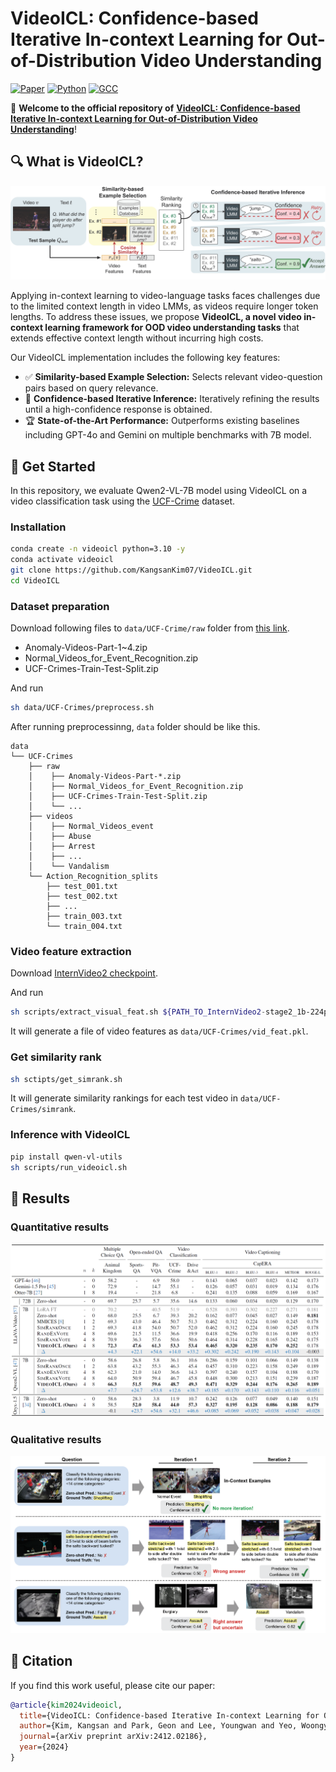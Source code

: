 # VideoICL: Confidence-based Iterative In-context Learning for Out-of-Distribution Video Understanding
[![Paper](https://img.shields.io/badge/arXiv-2412.02186-b31b1b)](https://arxiv.org/abs/2412.02186)
[![Python](https://img.shields.io/badge/Python-3.10%2B-orange)](https://www.python.org/downloads/release/python-310s0/)
[![GCC](https://img.shields.io/badge/gcc-9.1%2B-blue)](https://gcc.gnu.org/gcc-9/)

🚀 **Welcome to the official repository of** [**VideoICL: Confidence-based Iterative In-context Learning for Out-of-Distribution Video Understanding**](https://arxiv.org/abs/2412.02186)!

## 🔍 What is VideoICL?

![VideoICL](./assets/figure.png)

Applying in-context learning to video-language tasks faces challenges due to the limited context length in video LMMs, as videos require longer token lengths. To address these issues, we propose **VideoICL, a novel video in-context learning framework for OOD video understanding tasks** that extends effective context length without incurring high costs.

Our VideoICL implementation includes the following key features:
* ✅ **Similarity-based Example Selection:** Selects relevant video-question pairs based on query relevance.
* 🔁 **Confidence-based Iterative Inference:** Iteratively refining the results until a high-confidence response is obtained.
* 🏆 **State-of-the-Art Performance:** Outperforms existing baselines including GPT-4o and Gemini on multiple benchmarks with 7B model.

## 📌 Get Started

In this repository, we evaluate Qwen2-VL-7B model using VideoICL on a video classification task using the [UCF-Crime](https://www.crcv.ucf.edu/projects/real-world/) dataset.

### Installation
```bash
conda create -n videoicl python=3.10 -y
conda activate videoicl
git clone https://github.com/KangsanKim07/VideoICL.git
cd VideoICL
```

### Dataset preparation
Download following files to `data/UCF-Crime/raw` folder from [this link](https://www.dropbox.com/scl/fo/2aczdnx37hxvcfdo4rq4q/AOjRokSTaiKxXmgUyqdcI6k?rlkey=5bg7mxxbq46t7aujfch46dlvz&e=1&dl=0).
- Anomaly-Videos-Part-1~4.zip
- Normal_Videos_for_Event_Recognition.zip
- UCF-Crimes-Train-Test-Split.zip

And run
```bash
sh data/UCF-Crimes/preprocess.sh
```
After running preprocessinng, `data` folder should be like this.
```
data
└── UCF-Crimes
    ├── raw
    │    ├── Anomaly-Videos-Part-*.zip
    │    ├── Normal_Videos_for_Event_Recognition.zip
    │    ├── UCF-Crimes-Train-Test-Split.zip
    │    └── ...
    ├── videos
    │    ├── Normal_Videos_event
    │    ├── Abuse
    │    ├── Arrest
    │    ├── ...
    │    └── Vandalism
    └── Action_Recognition_splits
        ├── test_001.txt
        ├── test_002.txt
        ├── ...
        ├── train_003.txt
        └── train_004.txt
```


### Video feature extraction
Download [InternVideo2 checkpoint](https://huggingface.co/OpenGVLab/InternVideo2-Stage2_1B-224p-f4).

And run
```bash
sh scripts/extract_visual_feat.sh ${PATH_TO_InternVideo2-stage2_1b-224p-f4.pt}
```
It will generate a file of video features as `data/UCF-Crimes/vid_feat.pkl`.

### Get similarity rank
```bash
sh sctipts/get_simrank.sh
```
It will generate similarity rankings for each test video in `data/UCF-Crimes/simrank`.

### Inference with VideoICL
```bash
pip install qwen-vl-utils
sh scripts/run_videoicl.sh
```

## 💯 Results
### Quantitative results
![MainTable](./assets/main_table.png)
### Qualitative results
![Qualitative](./assets/qualitative.png)
<!-- ![Qual_Crime](./assets/qualitative_crime.png) -->
<!-- ![Qual_Animal](./assets/qualitative_animal.png) -->
<!-- ![Qual_Sports](./assets/qualitative_sports.png) -->

## 📜 Citation

If you find this work useful, please cite our paper:
```bibtex
@article{kim2024videoicl,
  title={VideoICL: Confidence-based Iterative In-context Learning for Out-of-Distribution Video Understanding},
  author={Kim, Kangsan and Park, Geon and Lee, Youngwan and Yeo, Woongyeong and Hwang, Sung Ju},
  journal={arXiv preprint arXiv:2412.02186},
  year={2024}
}
```